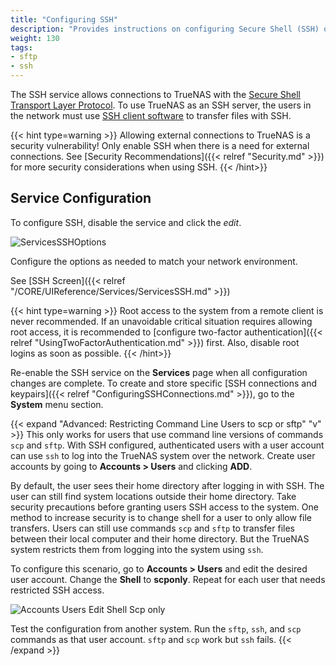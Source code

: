 ```yaml
---
title: "Configuring SSH"
description: "Provides instructions on configuring Secure Shell (SSH) on your TrueNAS."
weight: 130
tags:
- sftp
- ssh
---
```


The SSH service allows connections to TrueNAS with the [Secure Shell Transport Layer Protocol](https://tools.ietf.org/html/rfc4253).
To use TrueNAS as an SSH server, the users in the network must use [SSH client software](https://www.bing.com/search?q=SSH%20client%20software) to transfer files with SSH.

{{< hint type=warning >}}
Allowing external connections to TrueNAS is a security vulnerability!
Only enable SSH when there is a need for external connections.
See [Security Recommendations]({{< relref "Security.md" >}}) for more security considerations when using SSH.
{{< /hint>}}

## Service Configuration

To configure SSH, disable the service and click the <i class="material-icons" aria-hidden="true" title="Configure">edit</i>.

![ServicesSSHOptions](/images/CORE/Services/ServicesSSHOptions.png "SSH Options")

Configure the options as needed to match your network environment.

See [SSH Screen]({{< relref "/CORE/UIReference/Services/ServicesSSH.md" >}})

{{< hint type=warning >}}
Root access to the system from a remote client is never recommended.
If an unavoidable critical situation requires allowing root access, it is recommended to [configure two-factor authentication]({{< relref "UsingTwoFactorAuthentication.md" >}}) first.
Also, disable root logins as soon as possible.
{{< /hint>}}

Re-enable the SSH service on the **Services** page when all configuration changes are complete.
To create and store specific [SSH connections and keypairs]({{< relref "ConfiguringSSHConnections.md" >}}), go to the **System** menu section.

{{< expand "Advanced: Restricting Command Line Users to scp or sftp" "v" >}}
This only works for users that use command line versions of commands `scp` and `sftp`.
With SSH configured, authenticated users with a user account can use `ssh` to log into the TrueNAS system over the network.
Create user accounts by going to **Accounts > Users** and clicking **ADD**.

By default, the user sees their home directory after logging in with SSH.
The user can still find system locations outside their home directory. Take security precautions before granting users SSH access to the system.
One method to increase security is to change shell for a user to only allow file transfers.
Users can still use commands `scp` and `sftp` to transfer files between their local computer and their home directory. But the TrueNAS system restricts them from logging into the system using `ssh`.

To configure this scenario, go to **Accounts > Users** and edit the desired user account.
Change the **Shell** to **scponly**.
Repeat for each user that needs restricted SSH access.

![Accounts Users Edit Shell Scp only](/images/CORE/Accounts/AccountsUsersEditShellScponly.png "Accounts Users Edit Shell Scp only")

Test the configuration from another system. Run the `sftp`, `ssh`, and `scp` commands as that user account.
`sftp` and `scp` work but `ssh` fails.
{{< /expand >}}

